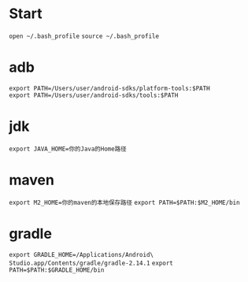 # Start

`open ~/.bash_profile`
`source ~/.bash_profile`

# adb

`export PATH=/Users/user/android-sdks/platform-tools:$PATH`  
`export PATH=/Users/user/android-sdks/tools:$PATH`

# jdk

`export JAVA_HOME=你的Java的Home路径`

# maven

`export M2_HOME=你的maven的本地保存路径`
`export PATH=$PATH:$M2_HOME/bin`

# gradle

`export GRADLE_HOME=/Applications/Android\ Studio.app/Contents/gradle/gradle-2.14.1`
`export PATH=$PATH:$GRADLE_HOME/bin`
